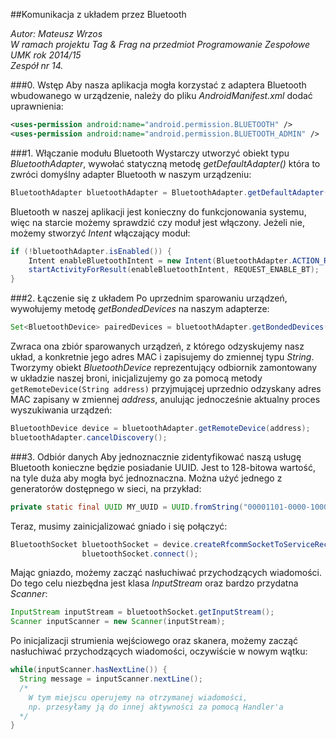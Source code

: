 ##Komunikacja z układem przez Bluetooth

*Autor: Mateusz Wrzos* <br />
*W ramach projektu Tag & Frag na przedmiot Programowanie Zespołowe* <br />
*UMK rok 2014/15* <br />
*Zespół nr 14.* <br />

###0. Wstęp
Aby nasza aplikacja mogła korzystać z adaptera Bluetooth wbudowanego w urządzenie, należy do pliku *AndroidManifest.xml* dodać uprawnienia:
```xml
<uses-permission android:name="android.permission.BLUETOOTH" />
<uses-permission android:name="android.permission.BLUETOOTH_ADMIN" />
```

###1. Włączanie modułu Bluetooth
Wystarczy utworzyć obiekt typu *BluetoothAdapter*, wywołać statyczną metodę *getDefaultAdapter()* która to zwróci domyślny adapter Bluetooth w naszym urządzeniu:
```java
BluetoothAdapter bluetoothAdapter = BluetoothAdapter.getDefaultAdapter();
```
Bluetooth w naszej aplikacji jest konieczny do funkcjonowania systemu, więc na starcie możemy sprawdzić czy moduł jest włączony. Jeżeli nie, możemy stworzyć *Intent* włączający moduł:
```java
if (!bluetoothAdapter.isEnabled()) {
    Intent enableBluetoothIntent = new Intent(BluetoothAdapter.ACTION_REQUEST_ENABLE);
    startActivityForResult(enableBluetoothIntent, REQUEST_ENABLE_BT);
}
```
###2. Łączenie się z układem
Po uprzednim sparowaniu urządzeń, wywołujemy metodę *getBondedDevices* na naszym adapterze:
```java
Set<BluetoothDevice> pairedDevices = bluetoothAdapter.getBondedDevices();
```
Zwraca ona zbiór sparowanych urządzeń, z którego odzyskujemy nasz układ, a konkretnie jego adres MAC i zapisujemy do zmiennej typu *String*. <br />
Tworzymy obiekt *BluetoothDevice* reprezentujący odbiornik zamontowany w układzie naszej broni, inicjalizujemy go za pomocą metody `getRemoteDevice(String address)` przyjmującej uprzednio odzyskany adres MAC zapisany w zmiennej *address*, anulując jednocześnie aktualny proces wyszukiwania urządzeń:
```java
BluetoothDevice device = bluetoothAdapter.getRemoteDevice(address);
bluetoothAdapter.cancelDiscovery();
```

###3. Odbiór danych
Aby jednoznacznie zidentyfikować naszą usługę Bluetooth konieczne będzie posiadanie UUID. Jest to 128-bitowa wartość, na tyle duża aby mogła być jednoznaczna. Można użyć jednego z generatorów dostępnego w sieci, na przykład:
```java
private static final UUID MY_UUID = UUID.fromString("00001101-0000-1000-8000-00805F9B34FB");
```
Teraz, musimy zainicjalizować gniado i się połączyć:
```java
BluetoothSocket bluetoothSocket = device.createRfcommSocketToServiceRecord(MY_UUID);
                bluetoothSocket.connect();
```
Mając gniazdo, możemy zacząć nasłuchiwać przychodzących wiadomości. Do tego celu niezbędna jest klasa *InputStream* oraz bardzo przydatna *Scanner*:
```java
InputStream inputStream = bluetoothSocket.getInputStream();
Scanner inputScanner = new Scanner(inputStream);
```
Po inicjalizacji strumienia wejściowego oraz skanera, możemy zacząć nasłuchiwać przychodzących wiadomości, oczywiście w nowym wątku:
```java
while(inputScanner.hasNextLine()) {
  String message = inputScanner.nextLine();
  /*
    W tym miejscu operujemy na otrzymanej wiadomości, 
    np. przesyłamy ją do innej aktywności za pomocą Handler'a
  */
}
```
